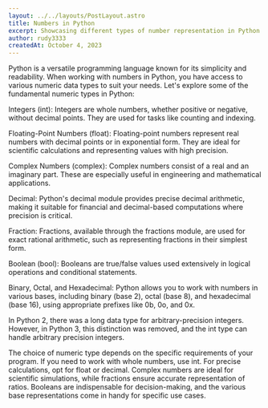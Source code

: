 ```yaml
---
layout: ../../layouts/PostLayout.astro
title: Numbers in Python
excerpt: Showcasing different types of number representation in Python
author: rudy3333
createdAt: October 4, 2023
---
```


Python is a versatile programming language known for its simplicity and readability. When working with numbers in Python, you have access to various numeric data types to suit your needs. Let's explore some of the fundamental numeric types in Python:

Integers (int): Integers are whole numbers, whether positive or negative, without decimal points. They are used for tasks like counting and indexing.

Floating-Point Numbers (float): Floating-point numbers represent real numbers with decimal points or in exponential form. They are ideal for scientific calculations and representing values with high precision.

Complex Numbers (complex): Complex numbers consist of a real and an imaginary part. These are especially useful in engineering and mathematical applications.

Decimal: Python's decimal module provides precise decimal arithmetic, making it suitable for financial and decimal-based computations where precision is critical.

Fraction: Fractions, available through the fractions module, are used for exact rational arithmetic, such as representing fractions in their simplest form.

Boolean (bool): Booleans are true/false values used extensively in logical operations and conditional statements.

Binary, Octal, and Hexadecimal: Python allows you to work with numbers in various bases, including binary (base 2), octal (base 8), and hexadecimal (base 16), using appropriate prefixes like 0b, 0o, and 0x.

In Python 2, there was a long data type for arbitrary-precision integers. However, in Python 3, this distinction was removed, and the int type can handle arbitrary precision integers.

The choice of numeric type depends on the specific requirements of your program. If you need to work with whole numbers, use int. For precise calculations, opt for float or decimal. Complex numbers are ideal for scientific simulations, while fractions ensure accurate representation of ratios. Booleans are indispensable for decision-making, and the various base representations come in handy for specific use cases.
